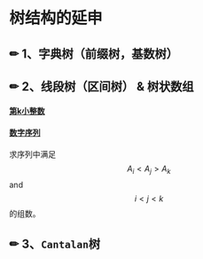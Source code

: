 # 树结构的延申

## ✏ 1、字典树（前缀树，基数树）



## ✏ 2、线段树（区间树） & 树状数组

#### [第k小整数](https://www.luogu.com.cn/problem/P1138)

#### [数字序列](http://acm.hit.edu.cn/problemset/2275)

求序列中满足 $$A_i < A_j > A_k$$ and $$i < j < k$$  的组数。

## ✏ 3、`Cantalan`树

